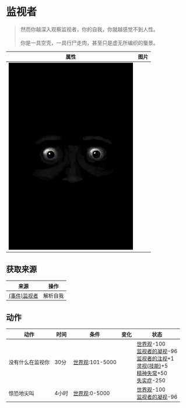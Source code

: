 # 监视者  
> 然而你越深入观察监视者，你的自我，你就越感觉不到人性。<br><br>你是一具空壳，一具行尸走肉，甚至只是虚无所编织的蜃景。  
  
  属性  |   图片   
 ----  |  ----:   
   |  ![](Sprite/Watcher4.png)   
  
## 获取来源  
来源  |  操作  
----  |  ----  
[(事件)监视者](Event_WatchedExperience1f.md)  |  解析自我  
## 动作  
动作  |  时间  |  条件  |  变化  |  状态  
----  |  ----  |  ----  |  ----  |  ----  
没有什么在监视你<br>  |  30分  |  [世界观](Structure.md):101-5000  |    |  [世界观](Structure.md)-100<br>[监视者的凝视](WatchersGlare.md)-96<br>[监视者的注视](WatcherInsight.md)+1<br>[灵视(技能)](Skill_Insight.md)+5<br>[精神失常](MindState.md)+50<br>[失实症](Derealization.md)-250  
惊恐地尖叫<br>  |  4小时  |  [世界观](Structure.md):0-5000  |    |  [世界观](Structure.md)-100<br>[监视者的凝视](WatchersGlare.md)-96  
